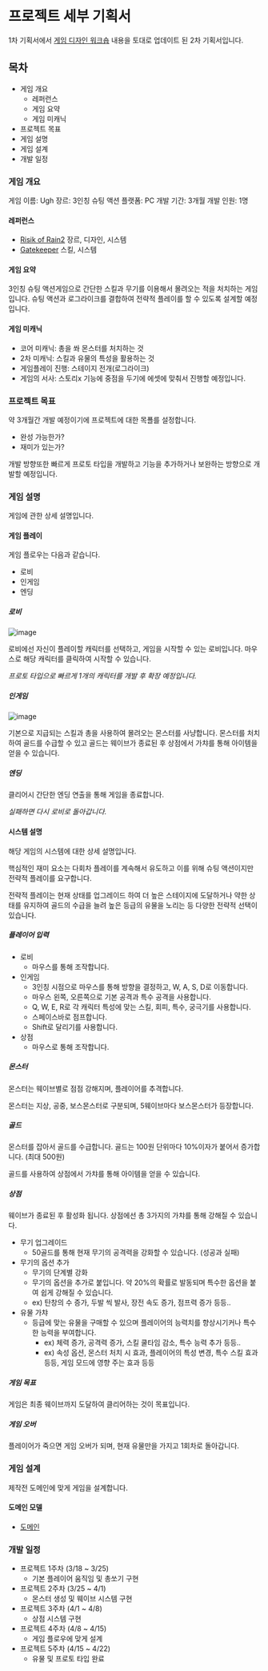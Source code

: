 # 프로젝트 세부 기획서

1차 기획서에서 [게임 디자인 워크숍](https://github.com/fkdl0048/CodeReview/blob/main/GameDesign/GameDesignWorkshop.md) 내용을 토대로 업데이트 된 2차 기획서입니다.

## 목차

- 게임 개요
  - 레퍼런스
  - 게임 요약
  - 게임 미캐닉
- 프로젝트 목표
- 게임 설명
- 게임 설계
- 개발 일정

### 게임 개요

게임 이름: Ugh
장르: 3인칭 슈팅 액션
플랫폼: PC
개발 기간: 3개월
개발 인원: 1명

#### 레퍼런스

- [Risik of Rain2](https://store.steampowered.com/app/632360/Risk_of_Rain_2/) 장르, 디자인, 시스템
- [Gatekeeper](https://store.steampowered.com/app/2106670/Gatekeeper/) 스킬, 시스템

#### 게임 요약

3인칭 슈팅 액션게임으로 간단한 스킬과 무기를 이용해서 몰려오는 적을 처치하는 게임입니다. 슈팅 액션과 로그라이크를 결합하여 전략적 플레이를 할 수 있도록 설계할 예정입니다.

#### 게임 미캐닉

- 코어 미캐닉: 총을 쏴 몬스터를 처치하는 것
- 2차 미캐닉: 스킬과 유물의 특성을 활용하는 것
- 게임플레이 진행: 스테이지 전개(로그라이크)
- 게임의 서사: 스토리x 기능에 중점을 두기에 에셋에 맞춰서 진행할 예정입니다.

### 프로젝트 목표

약 3개월간 개발 예정이기에 프로젝트에 대한 목푤를 설정합니다.

- 완성 가능한가?
- 재미가 있는가?

개발 방향또한 빠르게 프로토 타입을 개발하고 기능을 추가하거나 보완하는 방향으로 개발할 예정입니다.

### 게임 설명

게임에 관한 상세 설명입니다.

#### 게임 플레이

게임 플로우는 다음과 같습니다.

- 로비
- 인게임
- 엔딩

##### 로비

![image](https://github.com/futurelabunseen/B-JeonganLee/assets/84510455/1a1c90e6-a5cb-493f-aed7-a73667753f55)

로비에선 자신이 플레이할 캐릭터를 선택하고, 게임을 시작할 수 있는 로비입니다. 마우스로 해당 캐릭터를 클릭하여 시작할 수 있습니다.

*프로토 타입으로 빠르게 1개의 캐릭터를 개발 후 확장 예정입니다.*

##### 인게임

![image](https://github.com/futurelabunseen/B-JeonganLee/assets/84510455/73de6b7a-9d67-42ac-8876-4f077feb9f4a)

기본으로 지급되는 스킬과 총을 사용하여 몰려오는 몬스터를 사냥합니다. 몬스터를 처치하여 골드를 수급할 수 있고 골드는 웨이브가 종료된 후 상점에서 가챠를 통해 아이템을 얻을 수 있습니다.

##### 엔딩

클리어시 간단한 엔딩 연출을 통해 게임을 종료합니다.

*실패하면 다시 로비로 돌아갑니다.*

#### 시스템 설명

해당 게임의 시스템에 대한 상세 설명입니다.

핵심적인 재미 요소는 다회차 플레이를 계속해서 유도하고 이를 위해 슈팅 액션이지만 전략적 플레이를 요구합니다.

전략적 플레이는 현재 상태를 업그레이드 하여 더 높은 스테이지에 도달하거나 약한 상태를 유지하여 골드의 수급을 늘려 높은 등급의 유물을 노리는 등 다양한 전략적 선택이 있습니다.

##### 플레이어 입력

- 로비
  - 마우스를 통해 조작합니다.
- 인게임
  - 3인칭 시점으로 마우스를 통해 방향을 결정하고, W, A, S, D로 이동합니다.
  - 마우스 왼쪽, 오른쪽으로 기본 공격과 특수 공격을 사용합니다.
  - Q, W, E, R로 각 캐릭터 특성에 맞는 스킬, 회피, 특수, 궁극기를 사용합니다.
  - 스페이스바로 점프합니다.
  - Shift로 달리기를 사용합니다.
- 상점
  - 마우스로 통해 조작합니다.

##### 몬스터

몬스터는 웨이브별로 점점 강해지며, 플레이어를 추격합니다.

몬스터는 지상, 공중, 보스몬스터로 구분되며, 5웨이브마다 보스몬스터가 등장합니다.

##### 골드

몬스터를 잡아서 골드를 수급합니다. 골드는 100원 단위마다 10%이자가 붙어서 증가합니다. (최대 500원)

골드를 사용하여 상점에서 가챠를 통해 아이템을 얻을 수 있습니다.

##### 상점

웨이브가 종료된 후 활성화 됩니다. 상점에선 총 3가지의 가챠를 통해 강해질 수 있습니다.

- 무기 업그레이드
  - 50골드를 통해 현재 무기의 공격력을 강화할 수 있습니다. (성공과 실패)
- 무기의 옵션 추가
  - 무기의 단계별 강화
  - 무기의 옵션을 추가로 붙입니다. 약 20%의 확률로 발동되며 특수한 옵션을 붙여 쉽게 강해질 수 있습니다.
  - ex) 탄창의 수 증가, 두발 씩 발사, 장전 속도 증가, 점프력 증가 등등..
- 유물 가챠
  - 등급에 맞는 유물을 구매할 수 있으며 플레이어의 능력치를 향상시기커나 특수한 능력을 부여합니다.
    - ex) 체력 증가, 공격력 증가, 스킬 쿨타임 감소, 특수 능력 추가 등등..
    - ex) 속성 옵션, 몬스터 처치 시 효과, 플레이어의 특성 변경, 특수 스킬 효과 등등, 게임 모드에 영향 주는 효과 등등

##### 게임 목표

게임은 최종 웨이브까지 도달하여 클리어하는 것이 목표입니다.

##### 게임 오버

플레이어가 죽으면 게임 오버가 되며, 현재 유물만을 가지고 1회차로 돌아갑니다.

### 게임 설계

제작전 도메인에 맞게 게임을 설계합니다.

#### 도메인 모델

- [도메인](./Domain.drawio)

### 개발 일정

- 프로젝트 1주차 (3/18 ~ 3/25)
  - 기본 플레이어 움직임 및 총쏘기 구현
- 프로젝트 2주차 (3/25 ~ 4/1)
  - 몬스터 생성 및 웨이브 시스템 구현
- 프로젝트 3주차 (4/1 ~ 4/8)
  - 상점 시스템 구현
- 프로젝트 4주차 (4/8 ~ 4/15)
  - 게임 플로우에 맞게 설계
- 프로젝트 5주차 (4/15 ~ 4/22)
  - 유물 및 프로토 타입 완료